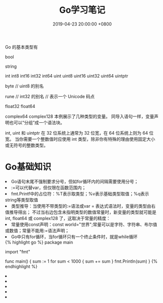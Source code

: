 ﻿---
layout: post
title:  "Go学习笔记"
date:   2019-04-23 20:00:00 +0800
categories: jekyll update
---
Go 的基本类型有

bool

string

int  int8  int16  int32  int64
uint uint8 uint16 uint32 uint64 uintptr

byte // uint8 的别名

rune // int32 的别名
    // 表示一个 Unicode 码点

float32 float64

complex64 complex128
本例展示了几种类型的变量。 同导入语句一样，变量声明也可以“分组”成一个语法块。

int, uint 和 uintptr 在 32 位系统上通常为 32 位宽，在 64 位系统上则为 64 位宽。 
当你需要一个整数值时应使用 int 类型，除非你有特殊的理由使用固定大小或无符号的整数类型。
# Go基础知识
<li>Go语句末尾不强制要求分号，但如for循环内的间隔需要使用分号；</li>
<li>:=可以代替var，但仅限在函数范围内；</li>

<li>fmt.Printf中的占位符：%T表示取类型；%v表示基础类型取值；%q表示string等类型取值</li>
<li>类型推导：当使用不带类型的:=语法或var = 表达式语法时，变量的类型由右值推导得出；
不过当右边包含未指明类型的数值常量时，新变量的类型就可能是 int, float64 或 complex128 了，这取决于常量的精度：</li>
<li>常量使用const声明：const world="世界";常量可以是字符、字符串、布尔值或数值；常量不能用:=语法声明；</li>
<li>Go中只有for循环，当for循环只有一个终止条件时，就是while循环</li>
{% highlight go %}
package main

import "fmt"

func main() {
	sum := 1
	for sum < 1000 {
		sum += sum
	}
	fmt.Println(sum)
}
{% endhighlight %}
<li></li>
<li></li>
<li></li>
<li></li>
<li></li>